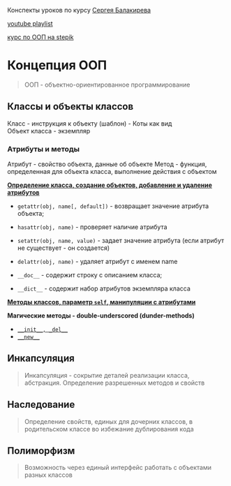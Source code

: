 Конспекты уроков по курсу [Сергея Балакирева](www.youtube.com/@selfedu_rus) 

[youtube playlist](https://www.youtube.com/playlist?list=PLA0M1Bcd0w8zPwP7t-FgwONhZOHt9rz9E)

[курс по ООП на stepik](https://www.youtube.com/redirect?event=video_description&redir_token=QUFFLUhqbEpZdWwwTzVVc3JFcm1TblRwV2k0Y1YyVTF0QXxBQ3Jtc0tuR2FtUWNPRXQzaUhkYzl0dFpmR0xobWhtZzBNcnM2WkpWVmJGRlJmWVh1Y1NYX2MtYmM1REp0eVZtaXMyaTV4LUtua3pFQU9BRFBwT2xNV0JkM0RsRHZBb3FUdXZQVk03TXAtQURHT0N0di1VeDJrUQ&q=https%3A%2F%2Fstepik.org%2Fa%2F116336&v=Z7AY41tE-3U)

# Концепция ООП

> ООП - объектно-ориентированное программирование

## Классы и объекты классов
Класс - инструкция к объекту (шаблон) - Коты как вид\
Объект класса - экземпляр 

### Атрибуты и методы
Атрибут - свойство объекта, данные об объекте
Метод - функция, определенная для объекта класса, выполнение действия с объектом

[**Определение класса, создание объектов, добавление и удаление атрибутов**](1_attributes.md#классы-и-объекты-классов-атрибуты-и-методы)

- `getattr(obj, name[, default])` - возвращает значение атрибута объекта;
- `hasattr(obj, name)` - проверяет наличие атрибута
- `setattr(obj, name, value)` - задает значение атрибута (если атрибут не существует - он создается)
- `delattr(obj, name)` - удаляет атрибут с именем name

- `__doc__` - содержит строку с описанием класса;
- `__dict__` - содержит набор атрибутов экземпляра класса

[**Методы классов, параметр `self`, манипуляции с атрибутами**](2_methods.md#создание-простого-метода)

**Магические методы - double-underscored (dunder-methods)**
- [`__init__, _del__`](3_dunder_methods.md#инициализатор-и-финализатор)
- [`__new__`](3_dunder_methods.md#реализация-паттерна-singleton)

## Инкапсуляция
> Инкапсуляция - сокрытие деталей реализации класса, абстракция. Определение разрешенных методов и свойств

[//]: # (TODO: add more info )


## Наследование
> Определение свойств, единых для дочерних классов, в родительском классе во избежание дублирования кода

[//]: # (TODO: add more info )


## Полиморфизм
> Возможность через единый интерфейс работать с объектами разных классов

[//]: # (TODO: add more info )


